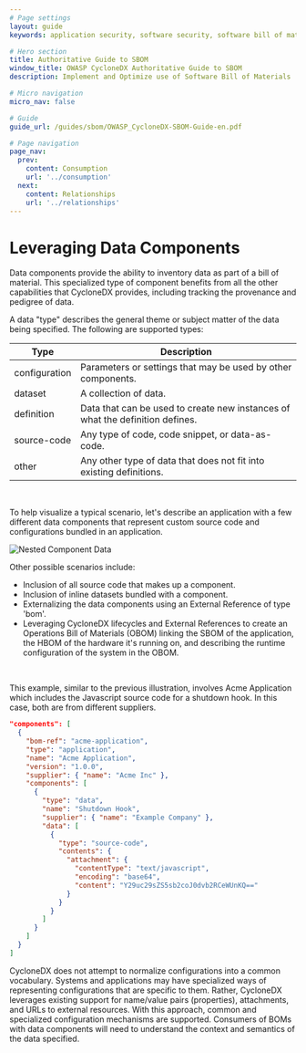 ```yaml
---
# Page settings
layout: guide
keywords: application security, software security, software bill of material, SBOM, BOM, open source, supply chain, specification, spdx, license, package url, purl, cpe

# Hero section
title: Authoritative Guide to SBOM
window_title: OWASP CycloneDX Authoritative Guide to SBOM
description: Implement and Optimize use of Software Bill of Materials

# Micro navigation
micro_nav: false

# Guide
guide_url: /guides/sbom/OWASP_CycloneDX-SBOM-Guide-en.pdf

# Page navigation
page_nav:
  prev:
    content: Consumption
    url: '../consumption'
  next:
    content: Relationships
    url: '../relationships'
---
```


# Leveraging Data Components

Data components provide the ability to inventory data as part of a bill of material. This specialized type of component
benefits from all the other capabilities that CycloneDX provides, including tracking the provenance and pedigree of data.

A data "type" describes the general theme or subject matter of the data being specified. The following are supported types:

| Type          | Description                                                                   |
|---------------|-------------------------------------------------------------------------------|
| configuration | Parameters or settings that may be used by other components.                  |
| dataset       | A collection of data.                                                         |
| definition    | Data that can be used to create new instances of what the definition defines. |
| source-code   | Any type of code, code snippet, or data-as-code.                              |
| other         | Any other type of data that does not fit into existing definitions.           |


<div style="page-break-after: always; visibility: hidden">
\emptyparagraph
</div>

To help visualize a typical scenario, let's describe an application with a few different data components that represent
custom source code and configurations bundled in an application.

![Nested Component Data](../../../theme/assets/images/guides/SBOM/Nested_Component_Data.svg)

Other possible scenarios include:
- Inclusion of all source code that makes up a component.
- Inclusion of inline datasets bundled with a component.
- Externalizing the data components using an External Reference of type 'bom'.
- Leveraging CycloneDX lifecycles and External References to create an Operations Bill of Materials (OBOM) linking the SBOM of the application, the HBOM of the hardware it's running on, and describing the runtime configuration of the system in the OBOM. 

<div style="page-break-after: always; visibility: hidden">
\newpage
</div>

This example, similar to the previous illustration, involves Acme Application which includes the Javascript source code 
for a shutdown hook. In this case, both are from different suppliers.

```json
"components": [
  {
    "bom-ref": "acme-application",
    "type": "application",
    "name": "Acme Application",
    "version": "1.0.0",
    "supplier": { "name": "Acme Inc" },
    "components": [
      {
        "type": "data",
        "name": "Shutdown Hook",
        "supplier": { "name": "Example Company" },      
        "data": [
          {
            "type": "source-code",
            "contents": {
              "attachment": {
                "contentType": "text/javascript",
                "encoding": "base64",
                "content": "Y29uc29sZS5sb2coJ0dvb2RCeWUnKQ=="
              }
            }
          }
        ]
      }
    ]
  }
]
```

CycloneDX does not attempt to normalize configurations into a common vocabulary. Systems and applications may have 
specialized ways of representing configurations that are specific to them. Rather, CycloneDX leverages existing support for
name/value pairs (properties), attachments, and URLs to external resources. With this approach, common and specialized
configuration mechanisms are supported. Consumers of BOMs with data components will need to understand the context and
semantics of the data specified.

<div style="page-break-after: always; visibility: hidden">
\newpage
</div>
